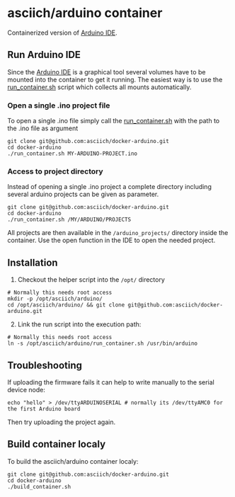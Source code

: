 # asciich/arduino container

Containerized version of [Arduino IDE](https://www.arduino.cc/en/Main/Software).

## Run Arduino IDE

Since the [Arduino IDE](https://www.arduino.cc/en/Main/Software) is a graphical tool
several volumes have to be mounted into the container to get it running.
The easiest way is to use the [run_container.sh](https://github.com/asciich/docker-arduino/blob/master/run_container.sh)
script which collects all mounts automatically.

### Open a single .ino project file

To open a single .ino file simply call the [run_container.sh](https://github.com/asciich/docker-arduino/blob/master/run_container.sh)
with the path to the .ino file as argument

```
git clone git@github.com:asciich/docker-arduino.git
cd docker-arduino
./run_container.sh MY-ARDUINO-PROJECT.ino
```

### Access to project directory

Instead of opening a single .ino project a complete directory including several arduino projects can be given as parameter.

```
git clone git@github.com:asciich/docker-arduino.git
cd docker-arduino
./run_container.sh /MY/ARDUINO/PROJECTS
```

All projects are then available in the ```/arduino_projects/``` directory inside the container.
Use the open function in the IDE to open the needed project.

## Installation

1. Checkout the helper script into the ```/opt/``` directory

```
# Normally this needs root access
mkdir -p /opt/asciich/arduino/
cd /opt/asciich/arduino/ && git clone git@github.com:asciich/docker-arduino.git
```

2. Link the run script into the execution path:

```
# Normally this needs root access
ln -s /opt/asciich/arduino/run_container.sh /usr/bin/arduino
```

## Troubleshooting

If uploading the firmware fails it can help to write manually to the serial device node:

```
echo "hello" > /dev/ttyARDUINOSERIAL # normally its /dev/ttyAMC0 for the first Arduino board
```

Then try uploading the project again.


## Build container localy

To build the asciich/arduino container localy:

```
git clone git@github.com:asciich/docker-arduino.git
cd docker-arduino
./build_container.sh
```